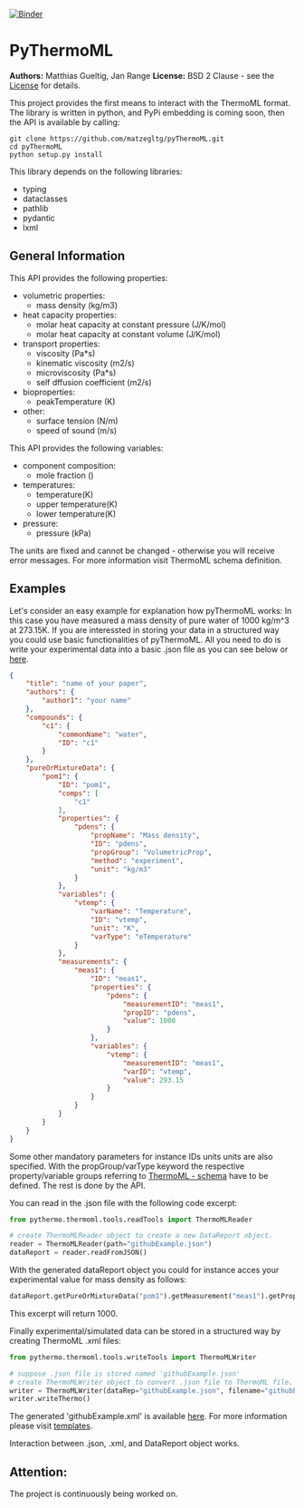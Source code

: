 [![Binder](https://mybinder.org/badge_logo.svg)](https://mybinder.org/v2/gh/matzegltg/pyThermoML.git/HEAD)

# PyThermoML

**Authors:** Matthias Gueltig, Jan Range
**License:** BSD 2 Clause - see the [License](https://github.com/matzegltg/pyThermoML/blob/master/LICENSE) for details.

This project provides the first means to interact with the ThermoML format. The library is written in python, and PyPi embedding is coming soon, then the API is available by calling:

```
git clone https://github.com/matzegltg/pyThermoML.git
cd pyThermoML
python setup.py install
```

This library depends on the following libraries:

* typing
* dataclasses
* pathlib
* pydantic
* lxml

## General Information
This API provides the following properties:
* volumetric properties:
    * mass density (kg/m3)
* heat capacity properties:
    * molar heat capacity at constant pressure (J/K/mol)
    * molar heat capacity at constant volume (J/K/mol)
* transport properties:
    * viscosity (Pa*s)
    * kinematic viscosity (m2/s)
    * microviscosity (Pa*s)
    * self dffusion coefficient (m2/s)
* bioproperties:
    * peakTemperature (K)
* other:
    * surface tension (N/m) 
    * speed of sound (m/s)

This API provides the following variables:
* component composition:
    * mole fraction ()
* temperatures:
    * temperature(K)
    * upper temperature(K)
    * lower temperature(K)
* pressure:
    * pressure (kPa)
    

The units are fixed and cannot be changed - otherwise you will receive error messages. For more information visit ThermoML schema definition.

## Examples

Let's consider an easy example for explanation how pyThermoML works: In this case you have measured a mass density of pure water of 1000 kg/m^3 at 273.15K. If you are interessted in storing your data in a structured way you could use basic functionalities of pyThermoML. All you need to do is write your experimental data into a basic .json file as you can see below or [here](https://github.com/matzegltg/pyThermoML/blob/master/templates/githubExample.json).

```json
{
    "title": "name of your paper",
    "authors": {
        "author1": "your name"
    },
    "compounds": {
        "c1": {
            "commonName": "water",
            "ID": "c1"
        }
    },
    "pureOrMixtureData": {
        "pom1": {
            "ID": "pom1",
            "comps": [
                "c1"
            ],
            "properties": {
                "pdens": {
                    "propName": "Mass density",
                    "ID": "pdens",
                    "propGroup": "VolumetricProp",
                    "method": "experiment",
                    "unit": "kg/m3"
                }
            },
            "variables": {
                "vtemp": {
                    "varName": "Temperature",
                    "ID": "vtemp",
                    "unit": "K",
                    "varType": "eTemperature"
                }
            },
            "measurements": {
                "meas1": {
                    "ID": "meas1",
                    "properties": {
                        "pdens": {
                            "measurementID": "meas1",
                            "propID": "pdens",
                            "value": 1000
                        }
                    },
                    "variables": {
                        "vtemp": {
                            "measurementID": "meas1",
                            "varID": "vtemp",
                            "value": 293.15
                        }
                    }
                }
            }
        }
    }
}
```
Some other mandatory parameters for instance IDs units units are also specified. With the propGroup/varType keyword the respective property/variable groups referring to [ThermoML - schema](http://media.iupac.org/namespaces/ThermoML/ThermoML.xsd) have to be defined. The rest is done by the API.

You can read in the .json file with the following code excerpt:

```python
from pythermo.thermoml.tools.readTools import ThermoMLReader

# create ThermoMLReader object to create a new DataReport object.
reader = ThermoMLReader(path="githubExample.json")
dataReport = reader.readFromJSON()
```

With the generated dataReport object you could for instance acces your experimental value for mass density as follows:
```python 
dataReport.getPureOrMixtureData("pom1").getMeasurement("meas1").getProperty("pdens").value
```
This excerpt will return 1000.

Finally experimental/simulated data can be stored in a structured way by creating ThermoML .xml files:

```python
from pythermo.thermoml.tools.writeTools import ThermoMLWriter

# suppose .json file is stored named 'githubExample.json'
# create ThermoMLWriter object to convert .json file to ThermoML file.
writer = ThermoMLWriter(dataRep="githubExample.json", filename="githubExample.xml")
writer.writeThermo()
```

The generated 'githubExample.xml' is available [here](https://github.com/matzegltg/pyThermoML/blob/master/templates/githubExample.xml). 
For more information please visit [templates](https://github.com/matzegltg/pyThermoML/tree/master/templates).

Interaction between .json, .xml, and DataReport object works.

## Attention:
The project is continuously being worked on. 
